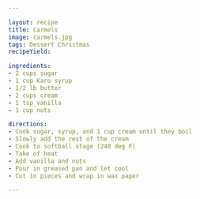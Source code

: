 ```yaml
---

layout: recipe
title: Carmels
image: carmels.jpg
tags: Dessert Christmas
recipeYield: 

ingredients: 
- 2 cups sugar
- 1 cup Karo syrup
- 1/2 lb butter
- 2 cups cream
- 1 tsp vanilla
- 1 cup nuts

directions: 
- Cook sugar, syrup, and 1 cup cream until they boil
- Slowly add the rest of the cream
- Cook to softball stage (240 deg F)
- Take of heat
- Add vanilla and nuts
- Pour in greased pan and let cool
- Cut in pieces and wrap in wax paper

---
```



